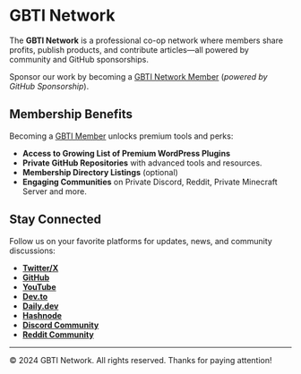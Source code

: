 # GBTI Network 

The **GBTI Network** is a professional co-op network where members share profits, publish products, and contribute articles—all powered by community and GitHub sponsorships.

Sponsor our work by becoming a [GBTI Network Member](https://gbti.network/membership) (_powered by GitHub Sponsorship_).


## Membership Benefits

Becoming a [GBTI Member](https://github.com/sponsors/gbti-network) unlocks premium tools and perks:
- **Access to Growing List of Premium WordPress Plugins**
- **Private GitHub Repositories** with advanced tools and resources.
- **Membership Directory Listings** (optional)
- **Engaging Communities** on Private Discord, Reddit, Private Minecraft Server and more.
  

## Stay Connected

Follow us on your favorite platforms for updates, news, and community discussions:
- **[Twitter/X](https://twitter.com/gbti_network)**
- **[GitHub](https://github.com/gbti-network)**
- **[YouTube](https://www.youtube.com/channel/UCh4FjB6r4oWQW-QFiwqv-UA)**
- **[Dev.to](https://dev.to/gbti)**
- **[Daily.dev](https://dly.to/zfCriM6JfRF)**
- **[Hashnode](https://gbti.hashnode.dev/)**
- **[Discord Community](https://gbti.network)**
- **[Reddit Community](https://www.reddit.com/r/GBTI_network)**

---

© 2024 GBTI Network. All rights reserved. Thanks for paying attention!
